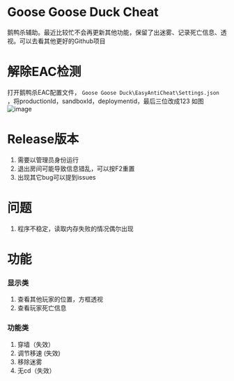 # Goose Goose Duck Cheat

鹅鸭杀辅助。最近比较忙不会再更新其他功能，保留了出迷雾、记录死亡信息、透视。可以去看其他更好的Github项目

# 解除EAC检测
  打开鹅鸭杀EAC配置文件， `Goose Goose Duck\EasyAntiCheat\Settings.json` ，将productionId，sandboxId，deploymentid，最后三位改成123 如图
  ![image](https://user-images.githubusercontent.com/114482179/221156404-9b8a50fc-022e-45f5-9116-ff074b59e017.png)



# Release版本

1. 需要以管理员身份运行
2. 退出房间可能导致信息错乱，可以按F2重置
3. 出现其它bug可以提到issues


# 问题
1. 程序不稳定，读取内存失败的情况偶尔出现

# 功能

### 显示类

1. 查看其他玩家的位置，方框透视
2. 查看玩家死亡信息

### 功能类

1. 穿墙（失效）
2. 调节移速 (失效)
3. 移除迷雾
4. 无cd（失效）
